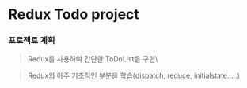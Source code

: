 # Redux Todo project

### 프로젝트 계획

> Redux를 사용하여 간단한 ToDoList를 구현\

> Redux의 아주 기초적인 부분을 학습(dispatch, reduce, initialstate.....)
